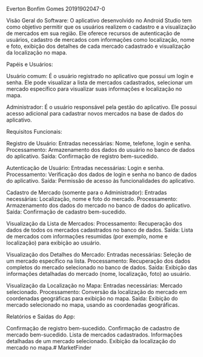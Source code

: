 Everton Bonfim Gomes	20191902047-0

Visão Geral do Software:
O aplicativo desenvolvido no Android Studio tem como objetivo permitir que os usuários realizem o cadastro e a visualização de mercados em sua região. Ele oferece recursos de autenticação de usuários, cadastro de mercados com informações como localização, nome e foto, exibição dos detalhes de cada mercado cadastrado e visualização da localização no mapa.

Papéis e Usuários:

Usuário comum: É o usuário registrado no aplicativo que possui um login e senha. Ele pode visualizar a lista de mercados cadastrados, selecionar um mercado específico para visualizar suas informações e localização no mapa.

Administrador: É o usuário responsável pela gestão do aplicativo. Ele possui acesso adicional para cadastrar novos mercados na base de dados do aplicativo.

Requisitos Funcionais:

Registro de Usuário:
Entradas necessárias: Nome, telefone, login e senha.
Processamento: Armazenamento dos dados do usuário no banco de dados do aplicativo.
Saída: Confirmação de registro bem-sucedido.

Autenticação de Usuário:
Entradas necessárias: Login e senha.
Processamento: Verificação dos dados de login e senha no banco de dados do aplicativo.
Saída: Permissão de acesso às funcionalidades do aplicativo.

Cadastro de Mercado (somente para o Administrador):
Entradas necessárias: Localização, nome e foto do mercado.
Processamento: Armazenamento dos dados do mercado no banco de dados do aplicativo.
Saída: Confirmação de cadastro bem-sucedido.

Visualização da Lista de Mercados:
Processamento: Recuperação dos dados de todos os mercados cadastrados no banco de dados.
Saída: Lista de mercados com informações resumidas (por exemplo, nome e localização) para exibição ao usuário.

Visualização dos Detalhes do Mercado:
Entradas necessárias: Seleção de um mercado específico na lista.
Processamento: Recuperação dos dados completos do mercado selecionado no banco de dados.
Saída: Exibição das informações detalhadas do mercado (nome, localização, foto) ao usuário.

Visualização da Localização no Mapa:
Entradas necessárias: Mercado selecionado.
Processamento: Conversão da localização do mercado em coordenadas geográficas para exibição no mapa.
Saída: Exibição do mercado selecionado no mapa, usando as coordenadas geográficas.

Relatórios e Saídas do App:

Confirmação de registro bem-sucedido.
Confirmação de cadastro de mercado bem-sucedido.
Lista de mercados cadastrados.
Informações detalhadas de um mercado selecionado.
Exibição da localização do mercado no mapa.# MarketFinder
